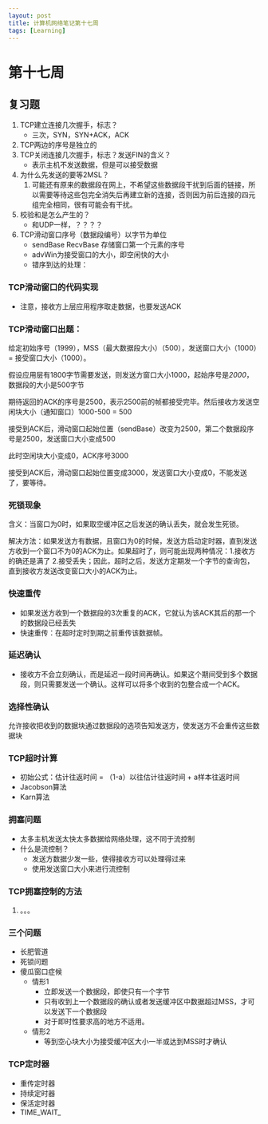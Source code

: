 ```yaml
---
layout: post
title: 计算机网络笔记第十七周
tags: [Learning]
---
```


# 第十七周

## 复习题
1. TCP建立连接几次握手，标志？
	- 三次，SYN，SYN+ACK，ACK
2. TCP两边的序号是独立的
3. TCP关闭连接几次握手，标志？发送FIN的含义？
	- 表示主机不发送数据，但是可以接受数据
4. 为什么先发送的要等2MSL？
	1. 可能还有原来的数据段在网上，不希望这些数据段干扰到后面的链接，所以需要等待这些包完全消失后再建立新的连接，否则因为前后连接的四元组完全相同，很有可能会有干扰。
5. 校验和是怎么产生的？
	- 和UDP一样，？？？？
6. TCP滑动窗口序号（数据段编号）以字节为单位
	- sendBase RecvBase 存储窗口第一个元素的序号
	- advWin为接受窗口的大小，即空闲快的大小
	- 错序到达的处理：

### TCP滑动窗口的代码实现
- 注意，接收方上层应用程序取走数据，也要发送ACK
### TCP滑动窗口出题：
给定初始序号（1999），MSS（最大数据段大小）（500），发送窗口大小（1000）= 接受窗口大小（1000）。

假设应用层有1800字节需要发送，则发送方窗口大小1000，起始序号是*2000*，数据段的大小是500字节

期待返回的ACK的序号是2500，表示2500前的帧都接受完毕。然后接收方发送空闲块大小（通知窗口）1000-500 = 500

接受到ACK后，滑动窗口起始位置（sendBase）改变为2500，第二个数据段序号是2500，发送窗口大小变成500

此时空闲块大小变成0，ACK序号3000

接受到ACK后，滑动窗口起始位置变成3000，发送窗口大小变成0，不能发送了，要等待。

### 死锁现象
含义：当窗口为0时，如果取空缓冲区之后发送的确认丢失，就会发生死锁。

解决方法：如果发送方有数据，且窗口为0的时候，发送方启动定时器，直到发送方收到一个窗口不为0的ACK为止。如果超时了，则可能出现两种情况：1.接收方的确还是满了 2.接受丢失；因此，超时之后，发送方定期发一个字节的查询包，直到接收方发送改变窗口大小的ACK为止。

### 快速重传
- 如果发送方收到一个数据段的3次重复的ACK，它就认为该ACK其后的那一个的数据段已经丢失
- 快速重传：在超时定时到期之前重传该数据帧。

### 延迟确认
- 接收方不会立刻确认，而是延迟一段时间再确认。如果这个期间受到多个数据段，则只需要发送一个确认。这样可以将多个收到的包整合成一个ACK。

### 选择性确认
允许接收把收到的数据块通过数据段的选项告知发送方，使发送方不会重传这些数据块

### TCP超时计算
- 初始公式：估计往返时间 = （1-a）以往估计往返时间 + a样本往返时间
- Jacobson算法
- Karn算法

### 拥塞问题
- 太多主机发送太快太多数据给网络处理，这不同于流控制
- 什么是流控制？
	- 发送方数据少发一些，使得接收方可以处理得过来
	- 使用发送窗口大小来进行流控制

### TCP拥塞控制的方法
1. 。。。

### 三个问题
- 长肥管道
- 死锁问题
- 傻瓜窗口症候
	- 情形1
		- 立即发送一个数据段，即使只有一个字节
		- 只有收到上一个数据段的确认或者发送缓冲区中数据超过MSS，才可以发送下一个数据段
		- 对于即时性要求高的地方不适用。
	- 情形2
		- 等到空心块大小为接受缓冲区大小一半或达到MSS时才确认

### TCP定时器
- 重传定时器
- 持续定时器
- 保活定时器
- TIME_WAIT_